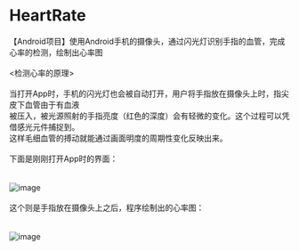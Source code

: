 # HeartRate
【Android项目】使用Android手机的摄像头，通过闪光灯识别手指的血管，完成心率的检测，绘制出心率图<br>
<br>
<检测心率的原理><br>
<br>
当打开App时，手机的闪光灯也会被自动打开，用户将手指放在摄像头上时，指尖皮下血管由于有血液<br>
被压入，被光源照射的手指亮度（红色的深度）会有轻微的变化。这个过程可以凭借感光元件捕捉到。<br>
这样毛细血管的搏动就能通过画面明度的周期性变化反映出来。<br>
<br>
下面是刚刚打开App时的界面：<br>
<br>
<br>
![image](https://github.com/ZhaoYukai/HeartRate/blob/master/%E7%A4%BA%E4%BE%8B%E5%9B%BE%E7%89%87/Screenshot_2015-08-06-13-58-27.jpeg
)
<br>
<br>
这个则是手指放在摄像头上之后，程序绘制出的心率图：<br>
<br>
<br>
![image](https://github.com/ZhaoYukai/HeartRate/blob/master/%E7%A4%BA%E4%BE%8B%E5%9B%BE%E7%89%87/Screenshot_2015-08-06-13-59-36.jpeg)
<br>

